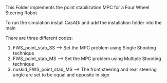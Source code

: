 This Folder implements the point stabilization MPC for a Four Wheel Steering Robot

To run the simulation install CasADi and add the installation folder into the main

There are three different codes:
1. FWS_point_stab_SS --> Set the MPC problem using Single Shooting technique
2. FWS_point_stab_MS --> Set the MPC problem using Multiple Shooting technique
3. noskid_FWS_point_stab_MS --> The front steering and rear steering angle are set to be equal and opposite in sign
 